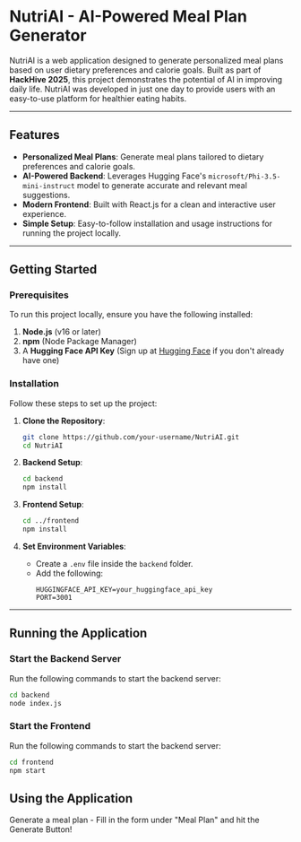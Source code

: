 # NutriAI - AI-Powered Meal Plan Generator

NutriAI is a web application designed to generate personalized meal plans based on user dietary preferences and calorie goals. Built as part of **HackHive 2025**, this project demonstrates the potential of AI in improving daily life. NutriAI was developed in just one day to provide users with an easy-to-use platform for healthier eating habits.

---

## Features

- **Personalized Meal Plans**: Generate meal plans tailored to dietary preferences and calorie goals.
- **AI-Powered Backend**: Leverages Hugging Face's `microsoft/Phi-3.5-mini-instruct` model to generate accurate and relevant meal suggestions.
- **Modern Frontend**: Built with React.js for a clean and interactive user experience.
- **Simple Setup**: Easy-to-follow installation and usage instructions for running the project locally.

---

## Getting Started

### Prerequisites

To run this project locally, ensure you have the following installed:

1. **Node.js** (v16 or later)
2. **npm** (Node Package Manager)
3. A **Hugging Face API Key** (Sign up at [Hugging Face](https://huggingface.co) if you don't already have one)

### Installation

Follow these steps to set up the project:

1. **Clone the Repository**:
    ```bash
    git clone https://github.com/your-username/NutriAI.git
    cd NutriAI
    ```

2. **Backend Setup**:
    ```bash
    cd backend
    npm install
    ```

3. **Frontend Setup**:
    ```bash
    cd ../frontend
    npm install
    ```

4. **Set Environment Variables**:
    - Create a `.env` file inside the `backend` folder.
    - Add the following:
      ```env
      HUGGINGFACE_API_KEY=your_huggingface_api_key
      PORT=3001
      ```

---

## Running the Application

### Start the Backend Server
Run the following commands to start the backend server:
```bash
cd backend
node index.js
```

### Start the Frontend
Run the following commands to start the backend server:
```bash
cd frontend
npm start
```

## Using the Application
Generate a meal plan - Fill in the form under "Meal Plan" and hit the Generate Button!
